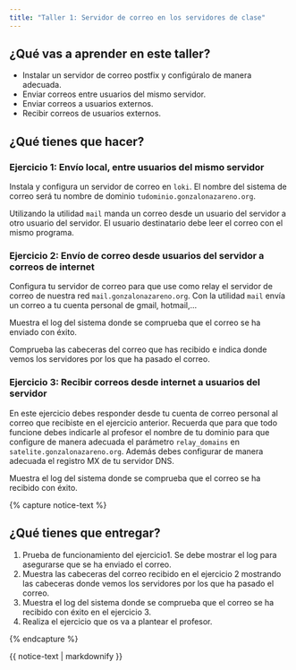 ```yaml
---
title: "Taller 1: Servidor de correo en los servidores de clase"
---
```


## ¿Qué vas a aprender en este taller?

* Instalar un servidor de correo postfix y configúralo de manera adecuada.
* Enviar correos entre usuarios del mismo servidor.
* Enviar correos a usuarios externos.
* Recibir correos de usuarios externos.

## ¿Qué tienes que hacer?

### Ejercicio 1: Envío local, entre usuarios del mismo servidor

Instala y configura un servidor de correo en `loki`. El nombre del sistema de correo será tu nombre de dominio `tudominio.gonzalonazareno.org`.

Utilizando la utilidad `mail` manda un correo desde un usuario del servidor a otro usuario del servidor. El usuario destinatario debe leer el correo con el mismo programa.

### Ejercicio 2: Envío de correo desde usuarios del servidor a correos de internet

Configura tu servidor de correo para que use como relay el servidor de correo de nuestra red `mail.gonzalonazareno.org`. Con la utilidad `mail` envía un correo a tu cuenta personal de gmail, hotmail,... 

Muestra el log del sistema donde se comprueba que el correo se ha enviado con éxito.

Comprueba las cabeceras del correo que has recibido e indica donde vemos los servidores por los que ha pasado el correo.

### Ejercicio 3: Recibir correos desde internet a usuarios del servidor

En este ejercicio debes responder desde tu cuenta de correo personal al correo que recibiste en el ejercicio anterior. Recuerda que para que todo funcione debes indicarle al profesor el nombre de tu dominio para que configure de manera adecuada el parámetro `relay_domains` en `satelite.gonzalonazareno.org`. Además debes configurar de manera adecuada el registro MX de tu servidor DNS.

Muestra el log del sistema donde se comprueba que el correo se ha recibido con éxito.

{% capture notice-text %}
## ¿Qué tienes que entregar?

1. Prueba de funcionamiento del ejercicio1. Se debe mostrar el log para asegurarse que se ha enviado el correo.
2. Muestra las cabeceras del correo recibido en el ejercicio 2 mostrando las cabeceras donde vemos los servidores por los que ha pasado el correo.
3. Muestra el log del sistema donde se comprueba que el correo se ha recibido con éxito en el ejercicio 3.
4. Realiza el ejercicio que os va a plantear el profesor.

{% endcapture %}<div class="notice--info">{{ notice-text | markdownify }}</div>		
